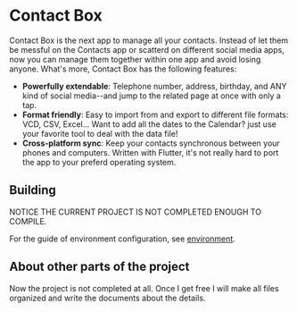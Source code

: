# Contact Box

Contact Box is the next app to manage all your contacts. Instead of let them be messful on the Contacts app or scatterd on different social media apps, now you can manage them together within one app and avoid losing anyone. What's more, Contact Box has the following features:

+ **Powerfully extendable**: Telephone number, address, birthday, and ANY kind of social media--and jump to the related page at once with only a tap.
+ **Format friendly**: Easy to import from and export to different file formats: VCD, CSV, Excel... Want to add all the dates to the Calendar? just use your favorite tool to deal with the data file!
+ **Cross-platform sync**: Keep your contacts synchronous between your phones and computers. Written with Flutter, it's not really hard to port the app to your preferd operating system.

## Building

NOTICE THE CURRENT PROJECT IS NOT COMPLETED ENOUGH TO COMPILE.

For the guide of environment configuration, see [environment](./environment.md).

## About other parts of the project

Now the project is not completed at all. Once I get free I will make all files organized and write the documents about the details.